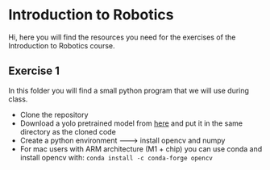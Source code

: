 # Introduction to Robotics
Hi, here you will find the resources you need for the exercises of the Introduction to Robotics course.
## Exercise 1
In this folder you will find a small python program that we will use during class. 
* Clone the repository 
* Download a yolo pretrained model from [here](https://github.com/AlexeyAB/darknet/releases/download/yolov4/yolov4.weights) and put it in the same directory as the cloned code
* Create a python environment ---> install opencv and numpy
* For mac users with ARM architecture (M1 + chip) you can use conda and install opencv with: ```conda install -c conda-forge opencv``` 

